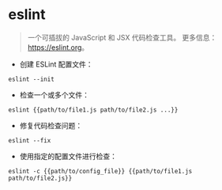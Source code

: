 # eslint

> 一个可插拔的 JavaScript 和 JSX 代码检查工具。
> 更多信息：<https://eslint.org>。

- 创建 ESLint 配置文件：

`eslint --init`

- 检查一个或多个文件：

`eslint {{path/to/file1.js path/to/file2.js ...}}`

- 修复代码检查问题：

`eslint --fix`

- 使用指定的配置文件进行检查：

`eslint -c {{path/to/config_file}} {{path/to/file1.js path/to/file2.js}}`